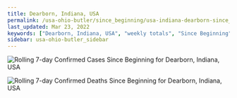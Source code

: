 ```yaml
---
title: Dearborn, Indiana, USA
permalink: /usa-ohio-butler/since_beginning/usa-indiana-dearborn-since_beginning.html
last_updated: Mar 23, 2022
keywords: ["Dearborn, Indiana, USA", "weekly totals", "Since Beginning"]
sidebar: usa-ohio-butler_sidebar
---
```


![Rolling 7-day Confirmed Cases Since Beginning for Dearborn, Indiana, USA](/covid_tracker/images/graphs/usa-indiana-dearborn-rolling_7_days_confirmed-since_beginning_graph.png)

![Rolling 7-day Confirmed Deaths Since Beginning for Dearborn, Indiana, USA](/covid_tracker/images/graphs/usa-indiana-dearborn-rolling_7_days_deaths-since_beginning_graph.png)
